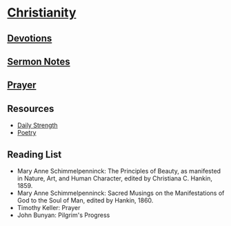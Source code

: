 # [Christianity](https://benklassen77.github.io)

## [Devotions](devotions.md)

## [Sermon Notes](sermonnotes.md)

## [Prayer](https://www.challies.com/wp-content/uploads/take-words-with-you.pdf)

## Resources

- [Daily Strength](https://benklassen77.github.io/documents/fun/christian/dailystrength.pdf)
- [Poetry](https://benklassen77.github.io/documents/fun/christian/oldechristianpoems.pdf)

<script src="https://apps.elfsight.com/p/platform.js" defer></script>
<div class="elfsight-app-16c68204-ee51-4f67-91c0-f0aa127ca588"></div>

## Reading List

- Mary Anne Schimmelpenninck: The Principles of Beauty, as manifested in Nature, Art, and Human Character, edited by Christiana C. Hankin, 1859.
- Mary Anne Schimmelpenninck: Sacred Musings on the Manifestations of God to the Soul of Man, edited by Hankin, 1860.
- Timothy Keller: Prayer
- John Bunyan: Pilgrim's Progress
